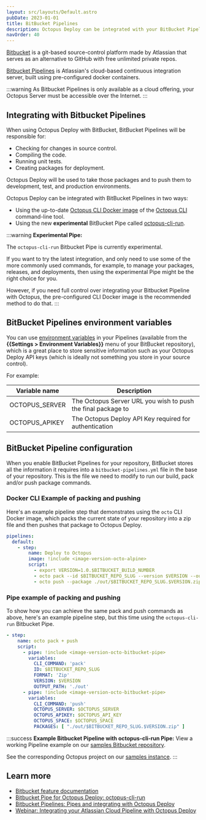 ```yaml
---
layout: src/layouts/Default.astro
pubDate: 2023-01-01
title: BitBucket Pipelines
description: Octopus Deploy can be integrated with your BitBucket Pipelines build chain with the help of the Octopus CLI.
navOrder: 40
---
```


[Bitbucket](https://bitbucket.org/) is a git-based source-control platform made by Atlassian that serves as an alternative to GitHub with free unlimited private repos.

[Bitbucket Pipelines](https://bitbucket.org/product/features/pipelines) is Atlassian's cloud-based continuous integration server, built using pre-configured docker containers.

:::warning
As Bitbucket Pipelines is only available as a cloud offering, your Octopus Server must be accessible over the Internet.
:::

## Integrating with Bitbucket Pipelines

When using Octopus Deploy with BitBucket, BitBucket Pipelines will be responsible for:

- Checking for changes in source control.
- Compiling the code.
- Running unit tests.
- Creating packages for deployment.

Octopus Deploy will be used to take those packages and to push them to development, test, and production environments.

Octopus Deploy can be integrated with BitBucket Pipelines in two ways:

- Using the up-to-date [Octopus CLI Docker image](https://hub.docker.com/r/octopusdeploy/octo/) of the [Octopus CLI](/docs/octopus-rest-api/octopus-cli/) command-line tool.
- Using the new **experimental** BitBucket Pipe called [octopus-cli-run](https://bitbucket.org/octopusdeploy/octopus-cli-run/src/master/README.md).

:::warning 
**Experimental Pipe:**

The `octopus-cli-run` Bitbucket Pipe is currently experimental.

If you want to try the latest integration, and only need to use some of the more commonly used commands, for example, to manage your packages, releases, and deployments, then using the experimental Pipe might be the right choice for you. 

However, if you need full control over integrating your Bitbucket Pipeline with Octopus, the pre-configured CLI Docker image is the recommended method to do that. 
:::

## BitBucket Pipelines environment variables

You can use [environment variables](https://confluence.atlassian.com/bitbucket/variables-in-pipelines-794502608.html) in your Pipelines (available from the **{{Settings > Environment Variables}}** menu of your BitBucket repository), which is a great place to store sensitive information such as your Octopus Deploy API keys (which is ideally not something you store in your source control).

For example:

| Variable name       | Description|
| ------------- | ------- |
| OCTOPUS_SERVER | The Octopus Server URL you wish to push the final package to |
| OCTOPUS_APIKEY | The Octopus Deploy API Key required for authentication |

## BitBucket Pipeline configuration

When you enable BitBucket Pipelines for your repository, BitBucket stores all the information it requires into a `bitbucket-pipelines.yml` file in the base of your repository. This is the file we need to modify to run our build, pack and/or push package commands.

### Docker CLI Example of packing and pushing

Here's an example pipeline step that demonstrates using the `octo` CLI Docker image, which packs the current state of your repository into a zip file and then pushes that package to Octopus Deploy.

```yaml
pipelines:
  default:
    - step:
        name: Deploy to Octopus
        image: !include <image-version-octo-alpine>
        script:
          - export VERSION=1.0.$BITBUCKET_BUILD_NUMBER
          - octo pack --id $BITBUCKET_REPO_SLUG --version $VERSION --outFolder ./out --format zip
          - octo push --package ./out/$BITBUCKET_REPO_SLUG.$VERSION.zip  --server $OCTOPUS_SERVER --apiKey $OCTOPUS_APIKEY
```

### Pipe example of packing and pushing

To show how you can achieve the same pack and push commands as above, here's an example pipeline step, but this time using the `octopus-cli-run` Bitbucket Pipe.

```yaml
- step:
    name: octo pack + push
    script:
      - pipe: !include <image-version-octo-bitbucket-pipe>
        variables:
          CLI_COMMAND: 'pack'
          ID: $BITBUCKET_REPO_SLUG
          FORMAT: 'Zip'
          VERSION: $VERSION
          OUTPUT_PATH: './out'
      - pipe: !include <image-version-octo-bitbucket-pipe>
        variables:
          CLI_COMMAND: 'push'
          OCTOPUS_SERVER: $OCTOPUS_SERVER
          OCTOPUS_APIKEY: $OCTOPUS_API_KEY
          OCTOPUS_SPACE: $OCTOPUS_SPACE
          PACKAGES: [ "./out/$BITBUCKET_REPO_SLUG.$VERSION.zip" ]
```

:::success
**Example Bitbucket Pipeline with octopus-cli-run Pipe:**
View a working Pipeline example on our [samples Bitbucket repository](https://bitbucket.org/octopussamples/petclinic/addon/pipelines/home#!/).

See the corresponding Octopus project on our [samples instance](https://samples.octopus.app/app#/Spaces-85/projects/petclinic/).
:::

## Learn more

- [Bitbucket feature documentation](https://bitbucket.org/product/features/pipelines)
- [Bitbucket Pipe for Octopus Deploy: octopus-cli-run](https://octopus.com/blog/octopus-bitbucket-pipe)
- [Bitbucket Pipelines: Pipes and integrating with Octopus Deploy](https://octopus.com/blog/bitbucket-pipes-and-octopus-deploy)
- [Webinar: Integrating your Atlassian Cloud Pipeline with Octopus Deploy](https://youtube.com/embed/yPjooXDJUA0)
